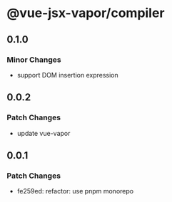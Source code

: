 # @vue-jsx-vapor/compiler

## 0.1.0

### Minor Changes

- support DOM insertion expression

## 0.0.2

### Patch Changes

- update vue-vapor

## 0.0.1

### Patch Changes

- fe259ed: refactor: use pnpm monorepo
